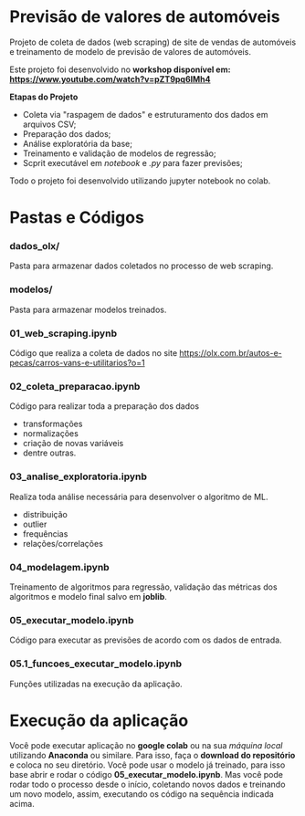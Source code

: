 # Previsão de valores de automóveis
Projeto de coleta de dados (web scraping) de site de vendas de automóveis e treinamento de modelo de previsão de valores de automóveis.

Este projeto foi desenvolvido no **workshop disponível em: https://www.youtube.com/watch?v=pZT9pq6lMh4**

**Etapas do Projeto**
* Coleta via "raspagem de dados" e estruturamento dos dados em arquivos CSV;
* Preparação dos dados;
* Análise exploratória da base;
* Treinamento e validação de modelos de regressão;
* Scprit executável em *notebook* e *.py* para fazer previsões;

Todo o projeto foi desenvolvido utilizando jupyter notebook no colab.

# Pastas e Códigos
### dados_olx/
Pasta para armazenar dados coletados no processo de web scraping.

### modelos/
Pasta para armazenar modelos treinados.

### 01_web_scraping.ipynb
Código que realiza a coleta de dados no site https://olx.com.br/autos-e-pecas/carros-vans-e-utilitarios?o=1

### 02_coleta_preparacao.ipynb
Código para realizar toda a preparação dos dados
* transformações
* normalizações
* criação de novas variáveis
* dentre outras.

### 03_analise_exploratoria.ipynb
Realiza toda análise necessária para desenvolver o algoritmo de ML.
- distribuição
- outlier
- frequências
- relações/correlações

### 04_modelagem.ipynb
Treinamento de algoritmos para regressão, validação das métricas dos algoritmos e modelo final salvo em **joblib**.

### 05_executar_modelo.ipynb
Código para executar as previsões de acordo com os dados de entrada.

### 05.1_funcoes_executar_modelo.ipynb
Funções utilizadas na execução da aplicação.

# Execução da aplicação
Você pode executar aplicação no **google colab** ou na sua *máquina local* utilizando **Anaconda** ou similare.
Para isso, faça o **download do repositório** e coloca no seu diretório. Você pode usar o modelo já treinado, para isso base abrir e rodar o código **05_executar_modelo.ipynb**. 
Mas você pode rodar todo o processo desde o início, coletando novos dados e treinando um novo modelo, assim, executando os código na sequência indicada acima.

